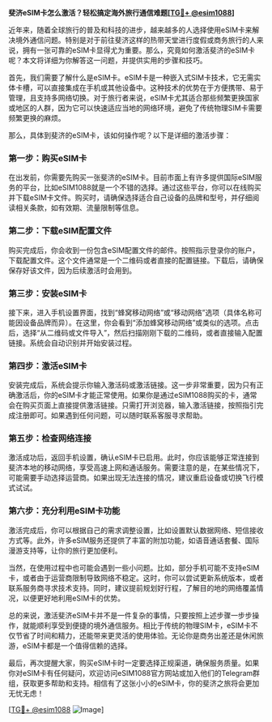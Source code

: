 **斐济eSIM卡怎么激活？轻松搞定海外旅行通信难题[[TG💪+ @esim1088](https://t.me/s/esim1088)]**

近年来，随着全球旅行的普及和科技的进步，越来越多的人选择使用eSIM卡来解决境外通信问题。特别是对于前往斐济这样的热带天堂进行度假或商务旅行的人来说，拥有一张可靠的eSIM卡显得尤为重要。那么，究竟如何激活斐济的eSIM卡呢？本文将详细为你解答这一问题，并提供实用的步骤和技巧。

首先，我们需要了解什么是eSIM卡。eSIM卡是一种嵌入式SIM卡技术，它无需实体卡槽，可以直接集成在手机或其他设备中。这种技术的优势在于方便携带、易于管理，且支持多网络切换。对于旅行者来说，eSIM卡尤其适合那些频繁更换国家或地区的人群，因为它可以快速适应当地的网络环境，避免了传统物理SIM卡需要频繁更换的麻烦。

那么，具体到斐济的eSIM卡，该如何操作呢？以下是详细的激活步骤：

### **第一步：购买eSIM卡**
在出发前，你需要先购买一张斐济的eSIM卡。目前市面上有许多提供国际eSIM服务的平台，比如eSIM1088就是一个不错的选择。通过这些平台，你可以在线购买并下载eSIM卡文件。购买时，请确保选择适合自己设备的品牌和型号，并仔细阅读相关条款，如有效期、流量限制等信息。

### **第二步：下载eSIM配置文件**
购买完成后，你会收到一份包含eSIM配置文件的邮件。按照指示登录你的账户，下载配置文件。这个文件通常是一个二维码或者直接的配置链接。下载后，请确保保存好该文件，因为后续激活时会用到。

### **第三步：安装eSIM卡**
接下来，进入手机设置界面，找到“蜂窝移动网络”或“移动网络”选项（具体名称可能因设备品牌而异）。在这里，你会看到“添加蜂窝移动网络”或类似的选项。点击后，选择“从二维码或文件导入”，然后扫描刚刚下载的二维码，或者直接输入配置链接。系统会自动识别并开始安装过程。

### **第四步：激活eSIM卡**
安装完成后，系统会提示你输入激活码或激活链接。这一步非常重要，因为只有正确激活后，你的eSIM卡才能正常使用。如果你是通过eSIM1088购买的卡，通常会在购买页面上直接提供激活链接。只需打开浏览器，输入激活链接，按照指引完成注册即可。如果遇到任何问题，可以随时联系客服寻求帮助。

### **第五步：检查网络连接**
激活成功后，返回手机设置，确认eSIM卡已启用。此时，你应该能够正常连接到斐济本地的移动网络，享受高速上网和通话服务。需要注意的是，在某些情况下，可能需要手动选择运营商。如果出现无法连接的情况，建议重启设备或切换飞行模式试试。

### **第六步：充分利用eSIM卡功能**
激活完成后，你可以根据自己的需求调整设置，比如设置默认数据网络、短信接收方式等。此外，许多eSIM服务还提供了丰富的附加功能，如语音通话套餐、国际漫游支持等，让你的旅行更加便利。

当然，在使用过程中也可能会遇到一些小问题。比如，部分手机可能不支持eSIM卡，或者由于运营商限制导致网络不稳定。这时，你可以尝试更新系统版本，或者联系服务商寻求技术支持。同时，建议提前规划好行程，了解目的地的网络覆盖情况，以便更好地利用eSIM卡的优势。

总的来说，激活斐济eSIM卡并不是一件复杂的事情，只要按照上述步骤一步步操作，就能顺利享受到便捷的境外通信服务。相比于传统的物理SIM卡，eSIM卡不仅节省了时间和精力，还能带来更灵活的使用体验。无论你是商务出差还是休闲旅游，eSIM卡都是一个值得信赖的选择。

最后，再次提醒大家，购买eSIM卡时一定要选择正规渠道，确保服务质量。如果你对eSIM卡有任何疑问，欢迎访问eSIM1088官方网站或加入他们的Telegram群组，获取更多帮助和支持。相信有了这张小小的eSIM卡，你的斐济之旅将会更加无忧无虑！

[[TG💪+ @esim1088](https://t.me/s/esim1088) ![Image](https://i.postimg.cc/4NQfJmqS/Snipaste-2025-05-13-00-14-12.png)]